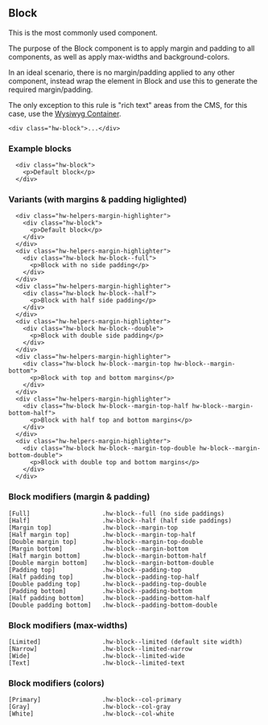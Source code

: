 ## Block

This is the most commonly used component.

The purpose of the Block component is to apply margin and padding to all components, as well as apply max-widths and background-colors.

In an ideal scenario, there is no margin/padding applied to any other component, instead wrap the element in Block and use this to generate the required margin/padding.

The only exception to this rule is "rich text" areas from the CMS, for this case, use the [Wysiwyg Container](/Wysiwyg).

```code
<div class="hw-block">...</div>
```

### Example blocks

```html|span-4,plain,light
  <div class="hw-block">
    <p>Default block</p>
  </div>
```

### Variants (with margins & padding higlighted)

```html|span-4,plain,light
  <div class="hw-helpers-margin-highlighter">
    <div class="hw-block">
      <p>Default block</p>
    </div>
  </div>
  <div class="hw-helpers-margin-highlighter">
    <div class="hw-block hw-block--full">
      <p>Block with no side padding</p>
    </div>
  </div>
  <div class="hw-helpers-margin-highlighter">
    <div class="hw-block hw-block--half">
      <p>Block with half side padding</p>
    </div>
  </div>
  <div class="hw-helpers-margin-highlighter">
    <div class="hw-block hw-block--double">
      <p>Block with double side padding</p>
    </div>
  </div>
  <div class="hw-helpers-margin-highlighter">
    <div class="hw-block hw-block--margin-top hw-block--margin-bottom">
      <p>Block with top and bottom margins</p>
    </div>
  </div>
  <div class="hw-helpers-margin-highlighter">
    <div class="hw-block hw-block--margin-top-half hw-block--margin-bottom-half">
      <p>Block with half top and bottom margins</p>
    </div>
  </div>
  <div class="hw-helpers-margin-highlighter">
    <div class="hw-block hw-block--margin-top-double hw-block--margin-bottom-double">
      <p>Block with double top and bottom margins</p>
    </div>
  </div>
```

### Block modifiers (margin & padding)
```code
[Full]                    .hw-block--full (no side paddings)
[Half]                    .hw-block--half (half side paddings)
[Margin top]              .hw-block--margin-top
[Half margin top]         .hw-block--margin-top-half
[Double margin top]       .hw-block--margin-top-double
[Margin bottom]           .hw-block--margin-bottom
[Half margin bottom]      .hw-block--margin-bottom-half
[Double margin bottom]    .hw-block--margin-bottom-double
[Padding top]             .hw-block--padding-top
[Half padding top]        .hw-block--padding-top-half
[Double padding top]      .hw-block--padding-top-double
[Padding bottom]          .hw-block--padding-bottom
[Half padding bottom]     .hw-block--padding-bottom-half
[Double padding bottom]   .hw-block--padding-bottom-double
```

### Block modifiers (max-widths)
```code
[Limited]                 .hw-block--limited (default site width)
[Narrow]                  .hw-block--limited-narrow
[Wide]                    .hw-block--limited-wide
[Text]                    .hw-block--limited-text
```

### Block modifiers (colors)
```code
[Primary]                 .hw-block--col-primary
[Gray]                    .hw-block--col-gray
[White]                   .hw-block--col-white
```
